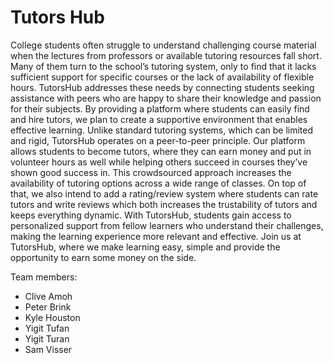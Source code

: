 # Tutors Hub
College students often struggle to understand challenging course material when the lectures from professors or available tutoring resources fall short. Many of them turn to the school’s tutoring system, only to find that it lacks sufficient support for specific courses or the lack of availability of flexible hours. TutorsHub addresses these needs by connecting students seeking assistance with peers who are happy to share their knowledge and passion for their subjects. By providing a platform where students can easily find and hire tutors, we plan to create a supportive environment that enables effective learning.
Unlike standard tutoring systems, which can be limited and rigid, TutorsHub operates on a peer-to-peer principle. Our platform allows students to become tutors, where they can earn money and put in volunteer hours as well while helping others succeed in courses they’ve shown good success in. This crowdsourced approach increases the availability of tutoring options across a wide range of classes. On top of that, we also intend to add a rating/review system where students can rate tutors and write reviews which both increases the trustability of tutors and keeps everything dynamic. With TutorsHub, students gain access to personalized support from fellow learners who understand their challenges, making the learning experience more relevant and effective.
Join us at TutorsHub, where we make learning easy, simple and provide the opportunity to earn some money on the side.

Team members:
- Clive Amoh
- Peter Brink
- Kyle Houston
- Yigit Tufan
- Yigit Turan
- Sam Visser


